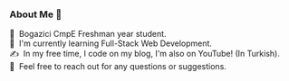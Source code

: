 ### About Me 👋

📕  &nbsp;Bogazici CmpE Freshman year student.\
🌱  &nbsp;I'm currently learning Full-Stack Web Development.\
✍️  &nbsp;In my free time, I code on my blog, I'm also on YouTube! (In Turkish).\
💬  &nbsp;Feel free to reach out for any questions or suggestions.
